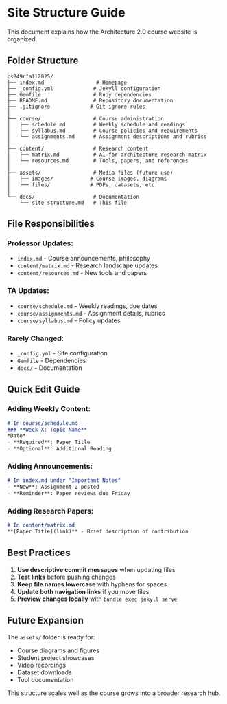 # Site Structure Guide

This document explains how the Architecture 2.0 course website is organized.

## Folder Structure

```
cs249rfall2025/
├── index.md                 # Homepage
├── _config.yml             # Jekyll configuration
├── Gemfile                 # Ruby dependencies
├── README.md               # Repository documentation
├── .gitignore             # Git ignore rules
│
├── course/                 # Course administration
│   ├── schedule.md         # Weekly schedule and readings
│   ├── syllabus.md         # Course policies and requirements
│   └── assignments.md      # Assignment descriptions and rubrics
│
├── content/                # Research content
│   ├── matrix.md           # AI-for-architecture research matrix
│   └── resources.md        # Tools, papers, and references
│
├── assets/                 # Media files (future use)
│   ├── images/            # Course images, diagrams
│   └── files/             # PDFs, datasets, etc.
│
└── docs/                   # Documentation
    └── site-structure.md   # This file
```

## File Responsibilities

### **Professor Updates:**
- `index.md` - Course announcements, philosophy
- `content/matrix.md` - Research landscape updates
- `content/resources.md` - New tools and papers

### **TA Updates:**
- `course/schedule.md` - Weekly readings, due dates
- `course/assignments.md` - Assignment details, rubrics
- `course/syllabus.md` - Policy updates

### **Rarely Changed:**
- `_config.yml` - Site configuration
- `Gemfile` - Dependencies
- `docs/` - Documentation

## Quick Edit Guide

### Adding Weekly Content:
```markdown
# In course/schedule.md
### **Week X: Topic Name**
*Date*
- **Required**: Paper Title
- **Optional**: Additional Reading
```

### Adding Announcements:
```markdown
# In index.md under "Important Notes"
- **New**: Assignment 2 posted
- **Reminder**: Paper reviews due Friday
```

### Adding Research Papers:
```markdown
# In content/matrix.md
**[Paper Title](link)** - Brief description of contribution
```

## Best Practices

1. **Use descriptive commit messages** when updating files
2. **Test links** before pushing changes
3. **Keep file names lowercase** with hyphens for spaces
4. **Update both navigation links** if you move files
5. **Preview changes locally** with `bundle exec jekyll serve`

## Future Expansion

The `assets/` folder is ready for:
- Course diagrams and figures
- Student project showcases
- Video recordings
- Dataset downloads
- Tool documentation

This structure scales well as the course grows into a broader research hub.
